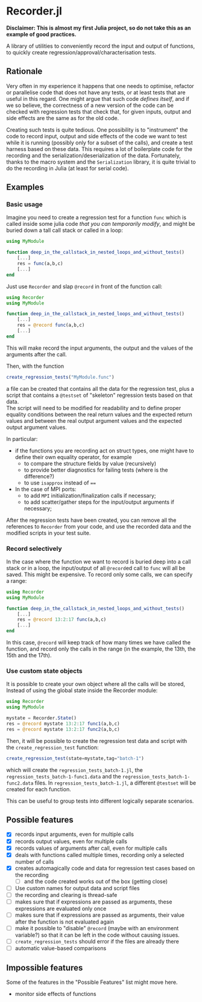 # Recorder.jl

**Disclaimer: This is almost my first Julia project,
so do not take this as an example of good practices.**

A library of utilities to conveniently record 
the input and output of functions,
to quickly create regression/approval/characterisation tests.

## Rationale

Very often in my experience it happens that one needs to optimise,
refactor or parallelise code that does not have any tests,
or at least tests that are useful in this regard.
One might argue that such code *defines itself*,
and if we so believe, 
the correctness of a new version of the code 
can be checked with regression tests 
that check that, for given inputs, output and side effects 
are the same as for the old code.

Creating such tests is quite tedious. 
One possibility is to "instrument" the code 
to record input, output 
and side effects of the code we want to test
while it is running
(possibly only for a subset of the calls),
and create a test harness based on these data.
This requires a lot of boilerplate code for the recording
and the serialization/deserialization 
of the data.
Fortunately, thanks to the macro system and the 
`Serialization` library,
it is quite trivial to do the recording in Julia
(at least for serial code).

## Examples 
### Basic usage

Imagine you need to create a regression test for a function `func`
which is called inside some julia code 
*that you can temporarily modify*,
and might be buried down a tall call stack
or called in a loop:


```julia
using MyModule

function deep_in_the_callstack_in_nested_loops_and_without_tests()
    [...]
    res = func(a,b,c)
    [...]
end
```

Just use `Recorder` and slap `@record` in front of the function call:

``` julia
using Recorder
using MyModule

function deep_in_the_callstack_in_nested_loops_and_without_tests()
    [...]
    res = @record func(a,b,c)
    [...]
end

```

This will make record the input arguments, 
the output and the values of the arguments
after the call.  

Then, with the function 

``` julia
create_regression_tests("MyModule.func")
```

a file can be created 
that contains all the data for the regression test,
plus a script that contains a `@testset` of "skeleton" regression tests
based on that data.  
The script will need to be modified 
for readability and to define proper equality conditions
between the real return values and the expected return values 
and between the real output argument values 
and the expected output argument values.

In particular:
- if the functions you are recording act on struct types, 
  one might have to define their own equality operator,
  for example
  - to compare the structure fields by value (recursively)
  - to provide better diagnostics for failing tests
    (where is the difference?)
  - to use `isapprox` instead of `==`
- In the case of MPI ports:
  - to add `MPI` initialization/finalization calls if necessary;
  - to add scatter/gather steps for the input/output arguments if necessary;

After the regression tests have been created,
you can remove all the references to `Recorder` from your code,
and use the recorded data and the modified scripts in your test suite.


### Record selectively
In the case where the function we want to record 
is buried deep into a call stack or in a loop,
the input/output of  all `@record`ed call to `func` 
will all be saved. This might be expensive. 
To record only some calls, we can specify a range:

``` julia
using Recorder
using MyModule

function deep_in_the_callstack_in_nested_loops_and_without_tests()
    [...]
    res = @record 13:2:17 func(a,b,c)
    [...]
end
```

In this case, `@record` will keep track 
of how many times we have called the function,
and record only the calls in the range
(in the example, the 13th, the 15th and the 17th).

### Use custom state objects 

It is possible to create your own object 
where all the calls will be stored,
Instead of using the global state inside the Recorder module:
``` julia
using Recorder
using MyModule

mystate = Recorder.State()
res = @record mystate 13:2:17 func1(a,b,c)
res = @record mystate 13:2:17 func2(a,b,c)
```

Then, it will be possible to create 
the regression test data and script 
with the `create_regression_test` function:

``` julia
create_regression_test(state=mystate,tag="batch-1")
```
which will create 
the `regression_tests_batch-1.jl`,
the `regression_tests_batch-1-func1.data` 
and the `regression_tests_batch-1-func2.data` 
files.
In `regression_tests_batch-1.jl`,
a different `@testset` will be created for each function.

This can be useful to group tests into different logically separate scenarios.


## Possible features
  - [X] records input arguments, even for multiple calls
  - [X] records output values, even for multiple calls
  - [X] records values of arguments after call, even for multiple calls
  - [X] deals with functions called multiple times, 
        recording only a selected number of calls
  - [X] creates automagically code and data for regression test cases
        based on the recording
    - [ ] and the code created works out of the box (getting close)
  - [ ] Use custom names for output data and script files
  - [ ] the recording and clearing is thread-safe 
  - [ ] makes sure that if expressions are passed as arguments,
        these expressions are evaluated only once
  - [ ] makes sure that if expressions are passed as arguments,
        their value after the function is not evaluated again
  - [ ] make it possible to "disable" `@record` (maybe with an environment variable?)
        so that it can be left in the code without causing issues.
  - [ ] `create_regression_tests` should error if the files are already there
  - [ ] automatic value-based comparisons
## Impossible features
  Some of the features in the "Possible Features" list might move here.
  - monitor side effects of functions


